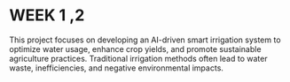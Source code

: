# WEEK 1 ,2 
This project focuses on developing an AI-driven smart irrigation system to optimize water usage, enhance crop yields, and promote sustainable agriculture practices. Traditional irrigation methods often lead to water waste, inefficiencies, and negative environmental impacts. 
